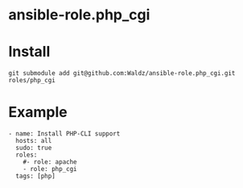# ansible-role.php_cgi

Install
========
```
git submodule add git@github.com:Waldz/ansible-role.php_cgi.git roles/php_cgi
```

Example
========
```
- name: Install PHP-CLI support
  hosts: all
  sudo: true
  roles:
    #- role: apache
    - role: php_cgi
  tags: [php]
```
